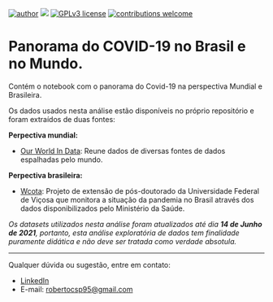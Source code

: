 [![author](https://img.shields.io/badge/author-robertopaixão-red.svg)](https://www.linkedin.com/in/roberto-paixao95/) [![](https://img.shields.io/badge/python-3.9+-blue.svg)](https://www.python.org/downloads/release/python-392/) [![GPLv3 license](https://img.shields.io/badge/License-GPLv3-blue.svg)](http://perso.crans.org/besson/LICENSE.html) [![contributions welcome](https://img.shields.io/badge/contributions-welcome-brightgreen.svg?style=flat)](https://github.com/carlosfab/data_science/issues)

# Panorama do COVID-19 no Brasil e no Mundo.

Contém o notebook com o panorama do Covid-19 na perspectiva Mundial e Brasileira.

Os dados usados nesta análise estão disponíveis no próprio repositório e foram extraídos de duas fontes:

**Perpectiva mundial:**
* [Our World In Data](https://ourworldindata.org/coronavirus): Reune dados de diversas fontes de dados espalhadas pelo mundo.

**Perpectiva brasileira:**
* [Wcota](https://github.com/wcota/covid19br): Projeto de extensão de pós-doutorado da Universidade Federal de Viçosa que monitora a situação da pandemia no Brasil através dos dados disponibilizados pelo Ministério da Saúde.


_Os datasets utilizados nesta análise foram atualizados até dia **14 de Junho de 2021**, portanto, esta análise exploratória de dados tem finalidade puramente didática e não deve ser tratada como verdade absotula._

___

Qualquer dúvida ou sugestão, entre em contato:
* [LinkedIn](https://www.linkedin.com/in/roberto-paixao95/)
* E-mail: robertocsp95@gmail.com
